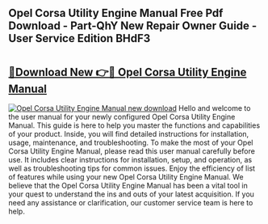## Opel Corsa Utility Engine Manual Free Pdf Download - Part-QhY New Repair Owner Guide - User Service Edition BHdF3

# <h2><a href="http://bc67531.oget.top/?id=Opel+Corsa+Utility+Engine+Manual">🔗Download New 👉🔴 Opel Corsa Utility Engine Manual</a></h2>

[![Opel Corsa Utility Engine Manual new download](https://i.imgur.com/5g1atiW.png)](http://bc67531.oget.top/?id=Opel+Corsa+Utility+Engine+Manual)
Hello and welcome to the user manual for your newly configured Opel Corsa Utility Engine Manual. This guide is here to help you master the functions and capabilities of your product. Inside, you will find detailed instructions for installation, usage, maintenance, and troubleshooting. To make the most of your Opel Corsa Utility Engine Manual, please read this user manual carefully before use. It includes clear instructions for installation, setup, and operation, as well as troubleshooting tips for common issues. Enjoy the efficiency of list of features while using your new Opel Corsa Utility Engine Manual. We believe that the Opel Corsa Utility Engine Manual has been a vital tool in your quest to understand the ins and outs of your latest acquisition. If you need any assistance or clarification, our customer service team is here to help.
